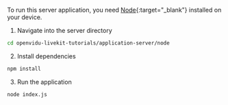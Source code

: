 To run this server application, you need [Node](https://nodejs.org/es/download/){:target="\_blank"} installed on your device.

1. Navigate into the server directory
```bash
cd openvidu-livekit-tutorials/application-server/node
```
2. Install dependencies
```bash
npm install
```
3. Run the application
```bash
node index.js
```